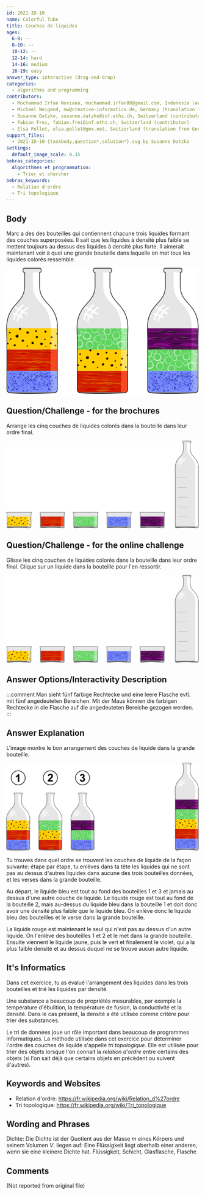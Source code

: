 ```yaml
---
id: 2021-ID-10
name: Colorful Tube
title: Couches de liquides
ages:
  6-8: --
  8-10: --
  10-12: --
  12-14: hard
  14-16: medium
  16-19: easy
answer_type: interactive (drag-and-drop)
categories:
  - algorithms and programming
contributors:
  - Mochammad Irfan Noviana, mochammad.irfan88@gmail.com, Indonesia (author)
  - Michael Weigend, mw@creative-informatics.de, Germany (translation from English into German)
  - Susanne Datzko, susanne.datzko@inf.ethz.ch, Switzerland (contributor, graphics)
  - Fabian Frei, fabian.frei@inf.ethz.ch, Switzerland (contributor)
  - Elsa Pellet, elsa.pellet@gmx.net, Switzerland (translation from German into French)
support_files:
  - 2021-ID-10-{taskbody,question*,solution*}.svg by Susanne Datzko
settings:
  default_image_scale: 0.35
bebras_categories:
  Algorithmes et programmation:
    - Trier et chercher
bebras_keywords:
  - Relation d'ordre
  - Tri topologique
---
```



## Body

Marc a des des bouteilles qui contiennent chacune trois liquides formant des couches superposées. Il sait que les liquides à densité plus faible se mettent toujours au dessus des liquides à densité plus forte. Il aimerait maintenant voir à quoi une grande bouteille dans laquelle on met tous les liquides colorés ressemble.

![](graphics/2021-ID-10-taskbody.svg "3 bouteilles avec des liquides colorés")


## Question/Challenge - for the brochures

Arrange les cinq couches de liquides colorés dans la bouteille dans leur ordre final. 


![](graphics/2021-ID-10-question.svg "liquides et bouteille")


## Question/Challenge - for the online challenge

Glisse les cinq couches de liquides colorés dans la bouteille dans leur ordre final. Clique sur un liquide dans la bouteille pour l'en ressortir.

![](interactivity/2021-ID-10-question-interactive.svg "question 2021-ID-10")


## Answer Options/Interactivity Description

<!-- empty -->

:::comment
Man sieht fünf farbige Rechtecke und eine leere Flasche evtl. mit fünf angedeuteten Bereichen. Mit der Maus können die farbigen Rechtecke in die Flasche auf die angedeuteten Bereiche gezogen werden.
:::


## Answer Explanation

L'image montre le bon arrangement des couches de liquide dans la grande bouteille.

![](graphics/2021-ID-10-solution-compatible.svg "Explications")

Tu trouves dans quel ordre se trouvent les couches de liquide de la façon suivante: étape par étape, tu enlèves dans ta tête les liquides qui ne sont pas au dessus d'autres liquides dans aucune des trois bouteilles données, et les verses dans la grande bouteille.

Au départ, le liquide bleu est tout au fond des bouteilles 1 et 3 et jamais au dessus d'une autre couche de liquide. Le liquide rouge est tout au fond de la bouteille 2, mais au-dessus du liquide bleu dans la bouteille 1 et doit donc avoir une densité plus faible que le liquide bleu. On enlève donc le liquide bleu des bouteilles et le verse dans la grande bouteille.

La liquide rouge est maintenant le seul qui n'est pas au dessus d'un autre liquide. On l'enlève des bouteilles 1 et 2 et le met dans la grande bouteille. Ensuite viennent le liquide jaune, puis le vert et finalement le violet, qui a la plus faible densité et au dessus duquel ne se trouve aucun autre liquide.


## It's Informatics

Dans cet exercice, tu as évalué l'arrangement des liquides dans les trois bouteilles et trié les liquides par densité.

Une substance a beaucoup de propriétés mesurables, par exemple la température d'ébulition, la température de fusion, la conductivité et la densité. Dans le cas présent, la densité a été utilisée comme critère pour trier des substances.

Le tri de données joue un rôle important dans beaucoup de programmes informatiques. La méthode utilisée dans cet exercice pour déterminer l'ordre des couches de liquide s'appelle _tri topologique_. Elle est utilisée pour trier des objets lorsque l'on connait la _relation d'ordre_ entre certains des objets (si l'on sait déjà que certains objets en précèdent ou suivent d'autres).



## Keywords and Websites

 - Relation d'ordre: https://fr.wikipedia.org/wiki/Relation_d%27ordre
 - Tri topologique: https://fr.wikipedia.org/wiki/Tri_topologique


## Wording and Phrases

Dichte: Die Dichte ist der Quotient aus der Masse $m$ eines Körpers und seinem Volumen $V$.
liegen auf: Eine Flüssigkeit liegt oberhalb einer anderen, wenn sie eine kleinere Dichte hat.
Flüssigkeit, Schicht, Glasflasche, Flasche


## Comments

(Not reported from original file)
